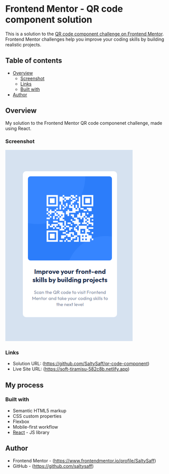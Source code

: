 # Frontend Mentor - QR code component solution

This is a solution to the [QR code component challenge on Frontend Mentor](https://www.frontendmentor.io/challenges/qr-code-component-iux_sIO_H). Frontend Mentor challenges help you improve your coding skills by building realistic projects. 

## Table of contents

- [Overview](#overview)
  - [Screenshot](#screenshot)
  - [Links](#links)
  - [Built with](#built-with)
- [Author](#author)

## Overview

My solution to the Frontend Mentor QR code componenet challenge, made using React.

### Screenshot

![](./images/project-screenshot.png)

### Links

- Solution URL: (https://github.com/SaltySaff/qr-code-component)
- Live Site URL: (https://soft-tiramisu-582c8b.netlify.app)

## My process

### Built with

- Semantic HTML5 markup
- CSS custom properties
- Flexbox
- Mobile-first workflow
- [React](https://reactjs.org/) - JS library

## Author

- Frontend Mentor - (https://www.frontendmentor.io/profile/SaltySaff)
- GitHub - (https://github.com/saltysaff)
